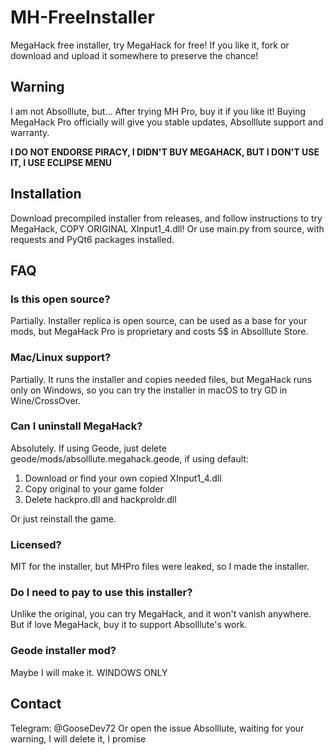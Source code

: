 # MH-FreeInstaller
MegaHack free installer, try MegaHack for free!
If you like it, fork or download and upload it somewhere to preserve the chance!

## Warning
I am not Absolllute, but...
After trying MH Pro, buy it if you like it! Buying MegaHack Pro officially will give you stable updates, Absolllute support and warranty.

**I DO NOT ENDORSE PIRACY, I DIDN'T BUY MEGAHACK, BUT I DON'T USE IT, I USE ECLIPSE MENU**
## Installation
Download precompiled installer from releases, and follow instructions to try MegaHack, COPY ORIGINAL XInput1_4.dll!
Or use main.py from source, with requests and PyQt6 packages installed.

## FAQ

### Is this open source?
Partially. Installer replica is open source, can be used as a base for your mods, but MegaHack Pro is proprietary and costs 5$ in Absolllute Store.

### Mac/Linux support?
Partially. It runs the installer and copies needed files, but MegaHack runs only on Windows, so you can try the installer in macOS to try GD in Wine/CrossOver.

### Can I uninstall MegaHack?
Absolutely. If using Geode, just delete geode/mods/absolllute.megahack.geode, if using default:
1. Download or find your own copied XInput1_4.dll
2. Copy original to your game folder
3. Delete hackpro.dll and hackproldr.dll

Or just reinstall the game.

### Licensed?
MIT for the installer, but MHPro files were leaked, so I made the installer.

### Do I need to pay to use this installer?
Unlike the original, you can try MegaHack, and it won't vanish anywhere. But if love MegaHack, buy it to support Absolllute's work.

### Geode installer mod?
Maybe I will make it. WINDOWS ONLY

## Contact
Telegram: @GooseDev72
Or open the issue
Absolllute, waiting for your warning, I will delete it, I promise
